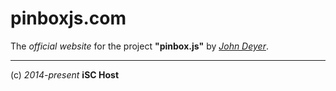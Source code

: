 pinboxjs.com
============

The *official website* for the project **"pinbox.js"** by *[John Deyer](https://github.com/johndyer)*.


----
(c) *2014-present* **iSC Host**
